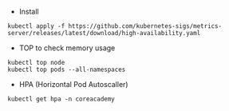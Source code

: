 - Install
```
kubectl apply -f https://github.com/kubernetes-sigs/metrics-server/releases/latest/download/high-availability.yaml
```

- TOP to check memory usage
```
kubectl top node
kubectl top pods --all-namespaces
```

- HPA (Horizontal Pod Autoscaller)
```
kubectl get hpa -n coreacademy
```